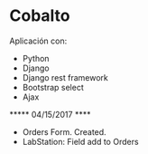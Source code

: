 # Cobalto
Aplicación con:
- Python
- Django
- Django rest framework
- Bootstrap select
- Ajax

***** 04/15/2017 ****
- Orders Form. Created.
- LabStation: Field add to Orders

